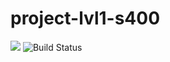 # project-lvl1-s400
<a href="https://codeclimate.com/github/NikiforovJacob/project-lvl1-s400/test_coverage"><img src="https://api.codeclimate.com/v1/badges/f9e9856f0bced7af6e77/test_coverage" /></a> ![Build Status](https://travis-ci.org/NikiforovJacob/project-lvl1-s400.svg?branch=master)